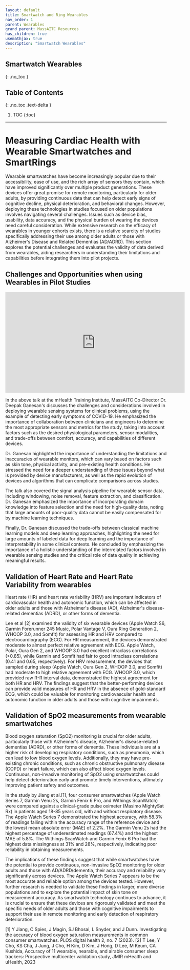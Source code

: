 ```yaml
---
layout: default
title: Smartwatch and Ring Wearables
nav_order: 1
parent: Wearables
grand_parent: MassAITC Resources
has_children: true
usemathjax: true
description: "Smartwatch Wearables"
---
```

## Smartwatch Wearables
{: .no_toc }

## Table of Contents
{: .no_toc .text-delta }

1. TOC
{:toc}
---

# Measuring Cardiac Health with Wearable Smartwatches and SmartRings

Wearable smartwatches have become increasingly popular due to their accessibility, ease of use, and the rich array of sensors they contain, which have improved significantly over multiple product generations. These devices offer great promise for remote monitoring, particularly for older adults, by providing continuous data that can help detect early signs of cognitive decline, physical deterioration, and behavioral changes. However, deploying these technologies in studies focused on older populations involves navigating several challenges. Issues such as device bias, usability, data accuracy, and the physical burden of wearing the devices need careful consideration. While extensive research on the efficacy of wearables in younger cohorts exists, there is a relative scarcity of studies specifically addressing their use among older adults or those with Alzheimer's Disease and Related Dementias (AD/ADRD). This section explores the potential challenges and evaluates the validity of data derived from wearables, aiding researchers in understanding their limitations and capabilities before integrating them into pilot projects.

## Challenges and Opportunities when using Wearables in Pilot Studies

<iframe width="560" height="315" src="https://www.youtube.com/embed/mTdeiz4KFe4?si=oGrvX5qQvPWkOITw" title="YouTube video player" frameborder="0" allow="accelerometer; autoplay; clipboard-write; encrypted-media; gyroscope; picture-in-picture; web-share" referrerpolicy="strict-origin-when-cross-origin" allowfullscreen></iframe>

In the above talk at the mHealth Training Institute, MassAITC Co-Director Dr. Deepak Ganesan's discusses the challenges and considerations involved in deploying wearable sensing systems for clinical problems, using the example of detecting early symptoms of COVID-19. He emphasized the importance of collaboration between clinicians and engineers to determine the most appropriate sensors and metrics for the study, taking into account factors such as the desired physiological parameters, sensor modalities, and trade-offs between comfort, accuracy, and capabilities of different devices.

Dr. Ganesan highlighted the importance of understanding the limitations and inaccuracies of wearable monitors, which can vary based on factors such as skin tone, physical activity, and pre-existing health conditions. He stressed the need for a deeper understanding of these issues beyond what is provided by device manufacturers, as well as the rapid evolution of devices and algorithms that can complicate comparisons across studies.

The talk also covered the signal analysis pipeline for wearable sensor data, including windowing, noise removal, feature extraction, and classification. Dr. Ganesan emphasized the importance of incorporating domain knowledge into feature selection and the need for high-quality data, noting that large amounts of poor-quality data cannot be easily compensated for by machine learning techniques.

Finally, Dr. Ganesan discussed the trade-offs between classical machine learning models and deep learning approaches, highlighting the need for large amounts of labeled data for deep learning and the importance of interpretability in some clinical contexts. He concluded by emphasizing the importance of a holistic understanding of the interrelated factors involved in wearable sensing studies and the critical role of data quality in achieving meaningful results.

## Validation of Heart Rate and Heart Rate Variability from wearables

Heart rate (HR) and heart rate variability (HRV) are important indicators of cardiovascular health and autonomic function, which can be affected in older adults and those with Alzheimer's disease (AD), Alzheimer's disease-related dementias (ADRD), or other forms of dementia. 

Lee et al [2] examined the validity of six wearable devices (Apple Watch S6, Garmin Forerunner 245 Music, Polar Vantage V, Oura Ring Generation 2, WHOOP 3.0, and Somfit) for assessing HR and HRV compared to electrocardiography (ECG). For HR measurement, the devices demonstrated moderate to almost perfect relative agreement with ECG. Apple Watch, Polar, Oura Gen 2, and WHOOP 3.0 had excellent intraclass correlations (>0.85), while Garmin and Somfit had fair to good intraclass correlations (0.41 and 0.65, respectively). For HRV measurement, the devices that sampled during sleep (Apple Watch, Oura Gen 2, WHOOP 3.0, and Somfit) had moderate to high relative agreement with ECG. WHOOP 3.0, which provided raw R-R interval data, demonstrated the highest agreement for both HR and HRV. The findings suggest that the better-performing devices can provide valid measures of HR and HRV in the absence of gold-standard ECG, which could be valuable for monitoring cardiovascular health and autonomic function in older adults and those with cognitive impairments.

## Validation of SpO2 measurements from wearable smartwatches

Blood oxygen saturation (SpO2) monitoring is crucial for older adults, particularly those with Alzheimer's disease, Alzheimer's disease-related dementias (ADRD), or other forms of dementia. These individuals are at a higher risk of developing respiratory conditions, such as pneumonia, which can lead to low blood oxygen levels. Additionally, they may have pre-existing chronic conditions, such as chronic obstructive pulmonary disease (COPD) or heart failure, which can also affect blood oxygen levels. Continuous, non-invasive monitoring of SpO2 using smartwatches could help detect deterioration early and promote timely interventions, ultimately improving patient safety and outcomes.

In the study by Jiang et al.[1], four consumer smartwatches (Apple Watch Series 7, Garmin Venu 2s, Garmin Fenix 6 Pro, and Withings ScanWatch) were compared against a clinical-grade pulse oximeter (Masimo MightySat Rx) in patients aged 18-85 years old, with and without respiratory disease. The Apple Watch Series 7 demonstrated the highest accuracy, with 58.3\% of readings falling within the accuracy range of the reference device and the lowest mean absolute error (MAE) of 2.2\%. The Garmin Venu 2s had the highest percentage of underestimated readings (67.4\%) and the highest MAE of 5.8\%. The Withings ScanWatch and Garmin Fenix 6 Pro had the highest data missingness at 31\% and 28\%, respectively, indicating poor reliability in obtaining measurements.

The implications of these findings suggest that while smartwatches have the potential to provide continuous, non-invasive SpO2 monitoring for older adults and those with AD/ADRD/dementia, their accuracy and reliability vary significantly across devices. The Apple Watch Series 7 appears to be the most accurate and reliable option among the devices tested. However, further research is needed to validate these findings in larger, more diverse populations and to explore the potential impact of skin tone on measurement accuracy. As smartwatch technology continues to advance, it is crucial to ensure that these devices are rigorously validated and meet the specific needs of older adults and those with cognitive impairments to support their use in remote monitoring and early detection of respiratory deterioration.

[1] Y Jiang, C Spies, J Magin, SJ Bhosai, L Snyder, and J Dunn. Investigating the accuracy of blood oxygen saturation measurements in common consumer smartwatches. PLOS digital health 2, no. 7 (2023).
[2]  T Lee, Y Cho, KS Cha, J Jung, J Cho, H Kim, D Kim, J Hong, D Lee, M Keum, CA Kushida, Accuracy of 11 wearable, nearable, and airable consumer sleep trackers: Prospective multicenter validation study, JMIR mHealth and uHealth, 2023
